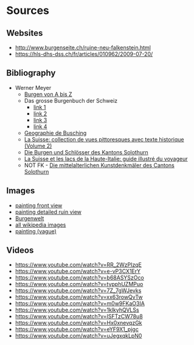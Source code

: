 # Sources

## Websites
- http://www.burgenseite.ch/ruine-neu-falkenstein.html
- https://hls-dhs-dss.ch/fr/articles/010962/2009-07-20/

## Bibliography
- Werner Meyer
    - [Burgen von A bis Z](https://www.ricardo.ch/de/a/burgen-lexikon-regio-1159980724/)
    - Das grosse Burgenbuch der Schweiz
      - [link 1](https://www.zvab.com/servlet/BookDetailsPL?bi=30893767465)
      - [link 2](https://www.zvab.com/servlet/BookDetailsPL?bi=31064547084)
      - [link 3](https://www.zvab.com/servlet/BookDetailsPL?bi=30907162918)
      - [link 4](https://www.ricardo.ch/fr/a/das-grosse-burgenbuch-der-schweiz-meyer-1194109968/)
    - [Geographie de Busching](https://books.google.ch/books?id=vu5CAAAAcAAJ&dq=neu%20falkenstein&hl=fr&pg=PA496#v=onepage&q=neu%20falkenstein&f=false)
    - [La Suisse: collection de vues pittoresques avec texte historique (Volume 2)](https://books.google.ch/books?id=jbQWAAAAQAAJ&dq=neu%20falkenstein&hl=fr&pg=PA284#v=onepage&q=neu%20falkenstein&f=false)
    - [Die Burgen und Schlösser des Kantons Solothurn](https://www.zvab.com/Burgen-Schl%C3%B6sser-Kantons-Solothurn-Schweiz-III/16318059488/bd)
    - [La Suisse et les lacs de la Haute-Italie: guide illustré du voyageur](https://books.google.ch/books?id=hDQuAAAAYAAJ&pg=PA24&dq=neu+falkenstein&hl=fr&sa=X&ved=2ahUKEwiz0IPp9vD1AhVfgv0HHcnwBBg4HhDoAXoECAQQAg#v=onepage&q=neu%20falkenstein&f=false)
    - NOT FK - [Die mittelalterlichen Kunstdenkmäler des Cantons Solothurn](https://books.google.ch/books?id=VZhCfxFbTZAC&pg=PA64&dq=neu+falkenstein&hl=fr&sa=X&ved=2ahUKEwiNu4289vD1AhWF8rsIHWYbCLk4FBDoAXoECAkQAg#v=onepage&q=neu%20falkenstein&f=false)
## Images
- [painting front view](https://www.galeriehelvetia.ch/products/schloss-falkenstein?variant=13260740853783&currency=CHF&utm_medium=product_sync&utm_source=google&utm_content=sag_organic&utm_campaign=sag_organic)
- [painting detailed ruin view](https://www.galeriehelvetia.ch/products/schloss-falkenstein-nebst-dem-dorfe-balstall-balsthal?variant=13260718997527&currency=CHF&utm_medium=product_sync&utm_source=google&utm_content=sag_organic&utm_campaign=sag_organic)
- [Burgenwelt](http://www.burgenwelt.org/schweiz/neu_falkenstein/object.php)
- [all wikipedia images](https://commons.wikimedia.org/wiki/Category:Burg_Neu-Falkenstein?uselang=de)
- [painting (vague)](http://digital.ub.uni-duesseldorf.de/urn/urn:nbn:de:hbz:061:1-95183)
## Videos
- https://www.youtube.com/watch?v=RR_2WzPIzqE
- https://www.youtube.com/watch?v=e-vP3CX1ErY
- https://www.youtube.com/watch?v=b68ASYSzOco
- https://www.youtube.com/watch?v=typphUZMPuo
- https://www.youtube.com/watch?v=7Z_7gWJevks
- https://www.youtube.com/watch?v=xx63rowQvTw
- https://www.youtube.com/watch?v=m0w9FKaO3IA
- https://www.youtube.com/watch?v=1klkyhQVLSs
- https://www.youtube.com/watch?v=ISFTzCW78u8
- https://www.youtube.com/watch?v=Hx0xnevqzGk
- https://www.youtube.com/watch?v=eYF9X1_pjgc
- https://www.youtube.com/watch?v=uJegxqkLpN0